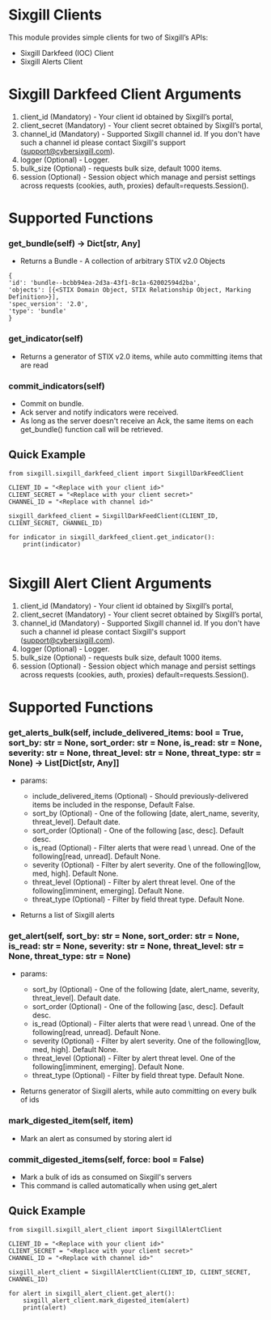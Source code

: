 # Sixgill Clients

This module provides simple clients for two of Sixgill’s APIs:
- Sixgill Darkfeed (IOC) Client
- Sixgill Alerts Client 

# Sixgill Darkfeed Client Arguments
1. client_id        (Mandatory) - Your client id obtained by Sixgill’s portal, 
2. client_secret    (Mandatory) - Your client secret obtained by Sixgill’s portal, 
3. channel_id       (Mandatory) - Supported Sixgill channel id. If you don't have such a channel id please contact Sixgill's support (support@cybersixgill.com). 
4. logger           (Optional)  - Logger.
5. bulk_size        (Optional)  - requests bulk size, default 1000 items. 
6. session          (Optional)  - Session object which manage and persist settings across requests (cookies, auth, proxies) default=requests.Session().


# Supported Functions

### get_bundle(self) -> Dict[str, Any]
- Returns a Bundle - A collection of arbitrary STIX v2.0 Objects  
```
{
'id': 'bundle--bcbb94ea-2d3a-43f1-8c1a-62002594d2ba',
'objects': [{<STIX Domain Object, STIX Relationship Object, Marking Definition>}],
'spec_version': '2.0', 
'type': 'bundle'
}
```

### get_indicator(self)
- Returns a generator of STIX v2.0 items, while auto committing items that are read

### commit_indicators(self)
- Commit on bundle. 
- Ack server and notify indicators were received.
- As long as the server doesn't receive an Ack, the same items on each get_bundle() function call will be retrieved.

## Quick Example
```
from sixgill.sixgill_darkfeed_client import SixgillDarkFeedClient
 
CLIENT_ID = "<Replace with your client id>"
CLIENT_SECRET = "<Replace with your client secret>"
CHANNEL_ID = "<Replace with channel id>"

sixgill_darkfeed_client = SixgillDarkFeedClient(CLIENT_ID, CLIENT_SECRET, CHANNEL_ID)

for indicator in sixgill_darkfeed_client.get_indicator():
    print(indicator)
    
```

# Sixgill Alert Client Arguments
1. client_id        (Mandatory) - Your client id obtained by Sixgill’s portal, 
2. client_secret    (Mandatory) - Your client secret obtained by Sixgill’s portal, 
3. channel_id       (Mandatory) - Supported Sixgill channel id. If you don't have such a channel id please contact Sixgill's support (support@cybersixgill.com). 
4. logger           (Optional)  - Logger.
5. bulk_size        (Optional)  - requests bulk size, default 1000 items. 
6. session          (Optional)  - Session object which manage and persist settings across requests (cookies, auth, proxies) default=requests.Session().


# Supported Functions

### get_alerts_bulk(self, include_delivered_items: bool = True, sort_by: str = None, sort_order: str = None, is_read: str = None, severity: str = None, threat_level: str = None, threat_type: str = None) -> List[Dict[str, Any]]
- params:
    - include_delivered_items (Optional) - Should previously-delivered items be included in the response,               Default False.
    - sort_by                 (Optional) - One of the following [date, alert_name, severity, threat_level].             Default date.
    - sort_order              (Optional) - One of the following [asc, desc].                                            Default desc.
    - is_read                 (Optional) - Filter alerts that were read \ unread. One of the following[read, unread].   Default None.
    - severity                (Optional) - Filter by alert severity. One of the following[low, med, high].              Default None.
    - threat_level            (Optional) - Filter by alert threat level. One of the following[imminent, emerging].      Default None.
    - threat_type             (Optional) - Filter by field threat type.                                                 Default None.

- Returns a list of Sixgill alerts 


### get_alert(self, sort_by: str = None, sort_order: str = None, is_read: str = None, severity: str = None, threat_level: str = None, threat_type: str = None)
- params:
    - sort_by                 (Optional) - One of the following [date, alert_name, severity, threat_level].             Default date.
    - sort_order              (Optional) - One of the following [asc, desc].                                            Default desc.
    - is_read                 (Optional) - Filter alerts that were read \ unread. One of the following[read, unread].   Default None.
    - severity                (Optional) - Filter by alert severity. One of the following[low, med, high].              Default None.
    - threat_level            (Optional) - Filter by alert threat level. One of the following[imminent, emerging].      Default None.
    - threat_type             (Optional) - Filter by field threat type.                                                 Default None.

- Returns generator of Sixgill alerts, while auto committing on every bulk of ids

### mark_digested_item(self, item)
- Mark an alert as consumed by storing alert id

### commit_digested_items(self, force: bool = False)
- Mark a bulk of ids as consumed on Sixgill's servers
- This command is called automatically when using get_alert
  
## Quick Example
```
from sixgill.sixgill_alert_client import SixgillAlertClient
 
CLIENT_ID = "<Replace with your client id>"
CLIENT_SECRET = "<Replace with your client secret>"
CHANNEL_ID = "<Replace with channel id>"

sixgill_alert_client = SixgillAlertClient(CLIENT_ID, CLIENT_SECRET, CHANNEL_ID)

for alert in sixgill_alert_client.get_alert():
    sixgill_alert_client.mark_digested_item(alert)
    print(alert)
    
```